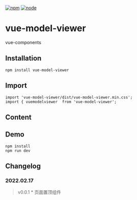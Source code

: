 [![npm][npm]][npm-url]
[![node][node]][node-url]

# vue-model-viewer

vue-components

## Installation

```
npm install vue-model-viewer
```

## Import

```
import 'vue-model-viewer/dist/vue-model-viewer.min.css';
import { vuemodelviewer  from 'vue-model-viewer';
```

## Content


## Demo



```
npm install
npm run dev
```



## Changelog

### 2022.02.17

> v0.0.1 \* 页面置顶组件

[npm]: https://img.shields.io/npm/v/postcss-load-config.svg
[npm-url]: https://npmjs.com/package/postcss-load-config
[node]: https://img.shields.io/node/v/postcss-load-plugins.svg
[node-url]: https://nodejs.org/
